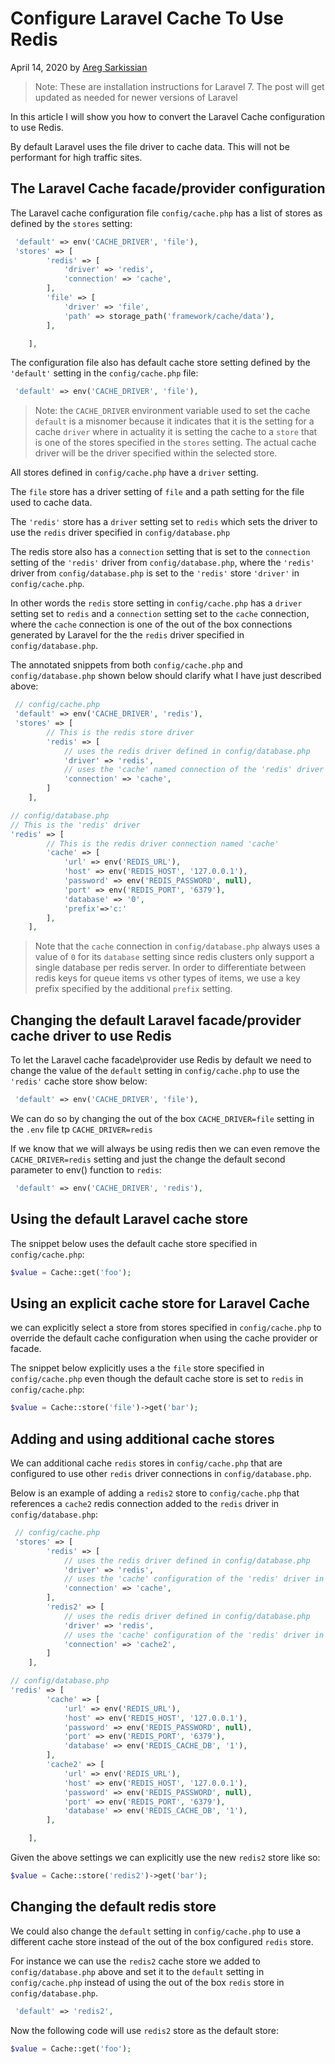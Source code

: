 # Configure Laravel Cache To Use Redis

April 14, 2020 by [Areg Sarkissian](https://aregsar.com/about)

> Note: These are installation instructions for Laravel 7. The post will get updated as needed for newer versions of Laravel

In this article I will show you how to convert the Laravel Cache configuration to use Redis.

By default Laravel uses the file driver to cache data. This will not be performant for high traffic sites.

## The Laravel Cache facade/provider configuration

The Laravel cache configuration file `config/cache.php` has a list of stores as defined by the `stores` setting:

```php
 'default' => env('CACHE_DRIVER', 'file'),
 'stores' => [
        'redis' => [
            'driver' => 'redis',
            'connection' => 'cache',
        ],
        'file' => [
            'driver' => 'file',
            'path' => storage_path('framework/cache/data'),
        ],

    ],
```

The configuration file also has default cache store setting defined by the  `'default'` setting in the `config/cache.php` file:

```php
 'default' => env('CACHE_DRIVER', 'file'),
```

> Note: the `CACHE_DRIVER` environment variable used to set the cache `default` is a misnomer because it indicates that it is the setting for a cache `driver` where in actuality it is setting the cache to a `store` that is one of the stores specified in the `stores` setting. The actual cache driver will be the driver specified within the selected store.

All stores defined in `config/cache.php` have a `driver` setting.

The `file` store has a driver setting of `file` and a path setting for the file used to cache data.

The `'redis'` store has a `driver` setting set to `redis` which sets the driver to use the `redis` driver specified in `config/database.php`

The redis store also has a `connection` setting that is set to the `connection` setting of the `'redis'` driver from `config/database.php`, where the `'redis'` driver from `config/database.php` is set to the `'redis'` store `'driver'` in `config/cache.php`.

In other words the `redis` store setting in `config/cache.php` has a `driver` setting set to `redis` and a `connection` setting set to the `cache` connection, where the `cache` connection is one of the out of the box connections generated by Laravel for the the `redis` driver specified in `config/database.php`.

The annotated snippets from  both `config/cache.php` and `config/database.php` shown below should clarify what I have just described above:

```php
 // config/cache.php
 'default' => env('CACHE_DRIVER', 'redis'),
 'stores' => [
        // This is the redis store driver
        'redis' => [
            // uses the redis driver defined in config/database.php
            'driver' => 'redis',
            // uses the 'cache' named connection of the 'redis' driver from config/database.php
            'connection' => 'cache',
        ]
    ],
```

```php
// config/database.php
// This is the 'redis' driver
'redis' => [
        // This is the redis driver connection named 'cache'
        'cache' => [
            'url' => env('REDIS_URL'),
            'host' => env('REDIS_HOST', '127.0.0.1'),
            'password' => env('REDIS_PASSWORD', null),
            'port' => env('REDIS_PORT', '6379'),
            'database' => '0',
            'prefix'=>'c:'
        ],
    ],
```

> Note that the `cache` connection in `config/database.php` always uses a value of `0` for its `database` setting since redis clusters only support a single database per redis server. In order to differentiate between redis keys for queue items vs other types of items, we use a key prefix specified by the additional `prefix` setting.

## Changing the default Laravel facade/provider cache driver to use Redis

To let the Laravel cache facade\provider use Redis by default we need to change the value of the `default` setting in `config/cache.php` to use the `'redis'` cache store show below:

```php
 'default' => env('CACHE_DRIVER', 'file'),
```

We can do so by changing the out of the box `CACHE_DRIVER=file` setting in the `.env` file tp `CACHE_DRIVER=redis`

If we know that we will always be using redis then we can even remove the `CACHE_DRIVER=redis` setting and just the change the default second parameter to env() function to `redis`:

```php
 'default' => env('CACHE_DRIVER', 'redis'),
```

## Using the default Laravel cache store

The snippet below uses the default cache store specified in `config/cache.php`:

```php
$value = Cache::get('foo');
```

## Using an explicit cache store for Laravel Cache

we can explicitly select a store from stores specified in `config/cache.php` to override the default cache configuration when using the cache provider or facade.

The snippet below explicitly uses a the `file` store specified in `config/cache.php` even though the default cache store is set to `redis` in `config/cache.php`:

```php
$value = Cache::store('file')->get('bar');
```

## Adding and using additional cache stores

We can additional cache `redis` stores in `config/cache.php` that are configured to use other `redis` driver connections in `config/database.php`.

Below is an example of adding a `redis2` store to `config/cache.php` that references a `cache2` redis connection added to the `redis` driver in `config/database.php`:

```php
 // config/cache.php
 'stores' => [
        'redis' => [
            // uses the redis driver defined in config/database.php
            'driver' => 'redis',
            // uses the 'cache' configuration of the 'redis' driver in config/database.php
            'connection' => 'cache',
        ],
        'redis2' => [
            // uses the redis driver defined in config/database.php
            'driver' => 'redis',
            // uses the 'cache' configuration of the 'redis' driver in config/database.php
            'connection' => 'cache2',
        ]
    ],
```

```php
// config/database.php
'redis' => [
        'cache' => [
            'url' => env('REDIS_URL'),
            'host' => env('REDIS_HOST', '127.0.0.1'),
            'password' => env('REDIS_PASSWORD', null),
            'port' => env('REDIS_PORT', '6379'),
            'database' => env('REDIS_CACHE_DB', '1'),
        ],
        'cache2' => [
            'url' => env('REDIS_URL'),
            'host' => env('REDIS_HOST', '127.0.0.1'),
            'password' => env('REDIS_PASSWORD', null),
            'port' => env('REDIS_PORT', '6379'),
            'database' => env('REDIS_CACHE_DB', '1'),
        ],

    ],
```

Given the above settings we can explicitly use the new `redis2` store like so:

```php
$value = Cache::store('redis2')->get('bar');
```

## Changing the default redis store

We could also change the `default` setting in `config/cache.php` to use a different cache store instead of the out of the box configured `redis` store.

For instance we can use the `redis2` cache store we added to `config/database.php` above and set it to the `default` setting in `config/cache.php` instead of using the out of the box `redis` store in `config/database.php`.

```php
 'default' => 'redis2',
```

Now the following code will use `redis2` store as the default store:

```php
$value = Cache::get('foo');
```
